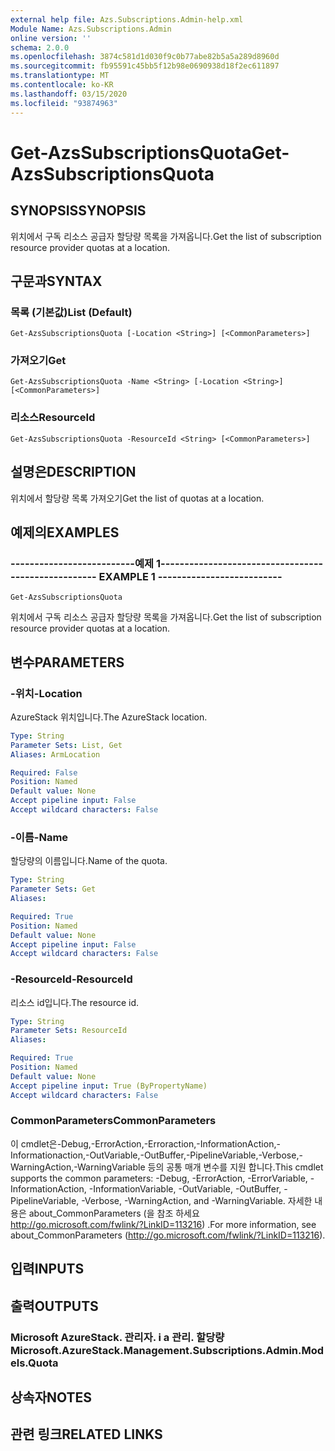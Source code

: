 ```yaml
---
external help file: Azs.Subscriptions.Admin-help.xml
Module Name: Azs.Subscriptions.Admin
online version: ''
schema: 2.0.0
ms.openlocfilehash: 3874c581d1d030f9c0b77abe82b5a5a289d8960d
ms.sourcegitcommit: fb95591c45bb5f12b98e0690938d18f2ec611897
ms.translationtype: MT
ms.contentlocale: ko-KR
ms.lasthandoff: 03/15/2020
ms.locfileid: "93874963"
---
```

# <span data-ttu-id="336d2-101">Get-AzsSubscriptionsQuota</span><span class="sxs-lookup"><span data-stu-id="336d2-101">Get-AzsSubscriptionsQuota</span></span>

## <span data-ttu-id="336d2-102">SYNOPSIS</span><span class="sxs-lookup"><span data-stu-id="336d2-102">SYNOPSIS</span></span>
<span data-ttu-id="336d2-103">위치에서 구독 리소스 공급자 할당량 목록을 가져옵니다.</span><span class="sxs-lookup"><span data-stu-id="336d2-103">Get the list of subscription resource provider quotas at a location.</span></span>

## <span data-ttu-id="336d2-104">구문과</span><span class="sxs-lookup"><span data-stu-id="336d2-104">SYNTAX</span></span>

### <span data-ttu-id="336d2-105">목록 (기본값)</span><span class="sxs-lookup"><span data-stu-id="336d2-105">List (Default)</span></span>
```
Get-AzsSubscriptionsQuota [-Location <String>] [<CommonParameters>]
```

### <span data-ttu-id="336d2-106">가져오기</span><span class="sxs-lookup"><span data-stu-id="336d2-106">Get</span></span>
```
Get-AzsSubscriptionsQuota -Name <String> [-Location <String>] [<CommonParameters>]
```

### <span data-ttu-id="336d2-107">리소스</span><span class="sxs-lookup"><span data-stu-id="336d2-107">ResourceId</span></span>
```
Get-AzsSubscriptionsQuota -ResourceId <String> [<CommonParameters>]
```

## <span data-ttu-id="336d2-108">설명은</span><span class="sxs-lookup"><span data-stu-id="336d2-108">DESCRIPTION</span></span>
<span data-ttu-id="336d2-109">위치에서 할당량 목록 가져오기</span><span class="sxs-lookup"><span data-stu-id="336d2-109">Get the list of quotas at a location.</span></span>

## <span data-ttu-id="336d2-110">예제의</span><span class="sxs-lookup"><span data-stu-id="336d2-110">EXAMPLES</span></span>

### <span data-ttu-id="336d2-111">--------------------------예제 1--------------------------</span><span class="sxs-lookup"><span data-stu-id="336d2-111">-------------------------- EXAMPLE 1 --------------------------</span></span>
```
Get-AzsSubscriptionsQuota
```

<span data-ttu-id="336d2-112">위치에서 구독 리소스 공급자 할당량 목록을 가져옵니다.</span><span class="sxs-lookup"><span data-stu-id="336d2-112">Get the list of subscription resource provider quotas at a location.</span></span>

## <span data-ttu-id="336d2-113">변수</span><span class="sxs-lookup"><span data-stu-id="336d2-113">PARAMETERS</span></span>

### <span data-ttu-id="336d2-114">-위치</span><span class="sxs-lookup"><span data-stu-id="336d2-114">-Location</span></span>
<span data-ttu-id="336d2-115">AzureStack 위치입니다.</span><span class="sxs-lookup"><span data-stu-id="336d2-115">The AzureStack location.</span></span>

```yaml
Type: String
Parameter Sets: List, Get
Aliases: ArmLocation

Required: False
Position: Named
Default value: None
Accept pipeline input: False
Accept wildcard characters: False
```

### <span data-ttu-id="336d2-116">-이름</span><span class="sxs-lookup"><span data-stu-id="336d2-116">-Name</span></span>
<span data-ttu-id="336d2-117">할당량의 이름입니다.</span><span class="sxs-lookup"><span data-stu-id="336d2-117">Name of the quota.</span></span>

```yaml
Type: String
Parameter Sets: Get
Aliases: 

Required: True
Position: Named
Default value: None
Accept pipeline input: False
Accept wildcard characters: False
```

### <span data-ttu-id="336d2-118">-ResourceId</span><span class="sxs-lookup"><span data-stu-id="336d2-118">-ResourceId</span></span>
<span data-ttu-id="336d2-119">리소스 id입니다.</span><span class="sxs-lookup"><span data-stu-id="336d2-119">The resource id.</span></span>

```yaml
Type: String
Parameter Sets: ResourceId
Aliases: 

Required: True
Position: Named
Default value: None
Accept pipeline input: True (ByPropertyName)
Accept wildcard characters: False
```

### <span data-ttu-id="336d2-120">CommonParameters</span><span class="sxs-lookup"><span data-stu-id="336d2-120">CommonParameters</span></span>
<span data-ttu-id="336d2-121">이 cmdlet은-Debug,-ErrorAction,-Erroraction,-InformationAction,-Informationaction,-OutVariable,-OutBuffer,-PipelineVariable,-Verbose,-WarningAction,-WarningVariable 등의 공통 매개 변수를 지원 합니다.</span><span class="sxs-lookup"><span data-stu-id="336d2-121">This cmdlet supports the common parameters: -Debug, -ErrorAction, -ErrorVariable, -InformationAction, -InformationVariable, -OutVariable, -OutBuffer, -PipelineVariable, -Verbose, -WarningAction, and -WarningVariable.</span></span> <span data-ttu-id="336d2-122">자세한 내용은 about_CommonParameters (을 참조 하세요 http://go.microsoft.com/fwlink/?LinkID=113216) .</span><span class="sxs-lookup"><span data-stu-id="336d2-122">For more information, see about_CommonParameters (http://go.microsoft.com/fwlink/?LinkID=113216).</span></span>

## <span data-ttu-id="336d2-123">입력</span><span class="sxs-lookup"><span data-stu-id="336d2-123">INPUTS</span></span>

## <span data-ttu-id="336d2-124">출력</span><span class="sxs-lookup"><span data-stu-id="336d2-124">OUTPUTS</span></span>

### <span data-ttu-id="336d2-125">Microsoft AzureStack. 관리자. i a 관리. 할당량</span><span class="sxs-lookup"><span data-stu-id="336d2-125">Microsoft.AzureStack.Management.Subscriptions.Admin.Models.Quota</span></span>

## <span data-ttu-id="336d2-126">상속자</span><span class="sxs-lookup"><span data-stu-id="336d2-126">NOTES</span></span>

## <span data-ttu-id="336d2-127">관련 링크</span><span class="sxs-lookup"><span data-stu-id="336d2-127">RELATED LINKS</span></span>

